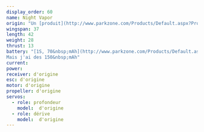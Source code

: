 ```yaml
---
display_order: 60
name: Night Vapor
origin: "Un [produit](http://www.parkzone.com/Products/Default.aspx?ProdID=PKZU1100) Parkzone"
wingspan: 37
length: 42
weight: 28
thrust: 13
battery: "[1S, 70&nbsp;mAh](http://www.parkzone.com/Products/Default.aspx?ProdID=PKZ3001).
Mais j'ai des 150&nbsp;mAh"
current:
power:
receiver: d'origine
esc: d'origine
motor: d'origine
propeller: d'origine
servos:
  - role: profondeur
    model:  d'origine
  - role: dérive
    model:  d'origine
---
```

